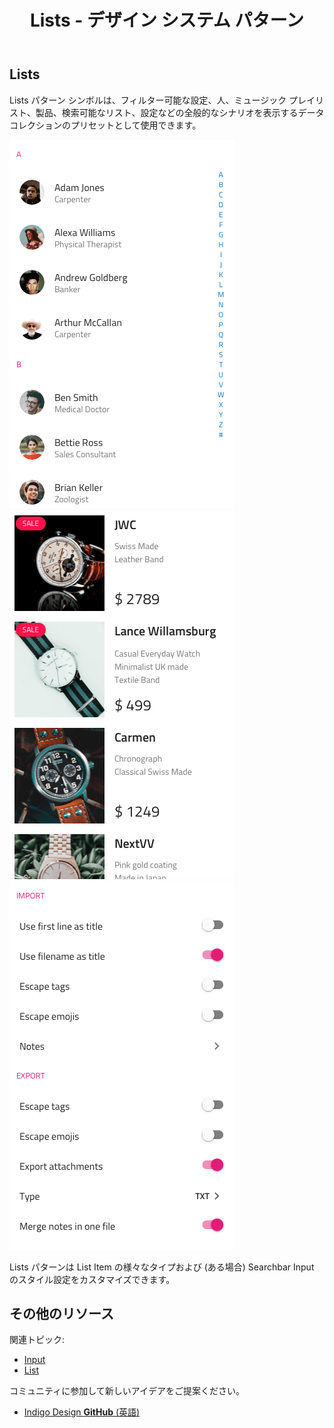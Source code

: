 ﻿---
title: Lists - デザイン システム パターン
_description: Lists パターン シンボルは情報のコレクションを体系化するためにリストを使用するシナリオを表します。
_keywords: デザイン システム, Sketch, Ignite UI for Angular, パターン, UI ライブラリ, ウィジェット
_language: ja
---

## Lists

Lists パターン シンボルは、フィルター可能な設定、人、ミュージック プレイリスト、製品、検索可能なリスト、設定などの全般的なシナリオを表示するデータ コレクションのプリセットとして使用できます。

<img src="../images/lists_people.png" srcset="../images/lists_people@2x.png 2x" />
<img src="../images/lists_products.png" srcset="../images/lists_products@2x.png 2x" />
<img src="../images/lists_settings.png" srcset="../images/lists_settings@2x.png 2x" />

Lists パターンは List Item の様々なタイプおよび (ある場合) Searchbar Input のスタイル設定をカスタマイズできます。

## その他のリソース

関連トピック:

- [Input](input.md)
- [List](list.md)
  <div class="divider--half"></div>

コミュニティに参加して新しいアイデアをご提案ください。

- [Indigo Design **GitHub** (英語)](https://github.com/IgniteUI/design-system-docfx)

